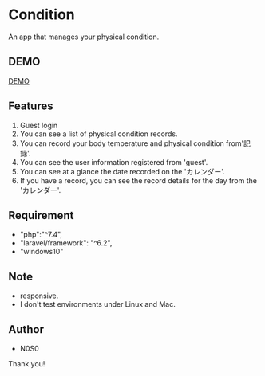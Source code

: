 # Condition

An app that manages your physical condition.

## DEMO

[DEMO](http://condition.sono-portfolio.work/)

## Features

1. Guest login
2. You can see a list of physical condition records.
3. You can record your body temperature and physical condition from'記録'.
4. You can see the user information registered from 'guest'.
5. You can see at a glance the date recorded on the 'カレンダー'.
6. If you have a record, you can see the record details for the day from the 'カレンダー'.

## Requirement

-   "php":"^7.4",
-   "laravel/framework": "^6.2",
-   "windows10"

## Note

-   responsive.
-   I don't test environments under Linux and Mac.

## Author

-   N0S0

Thank you!
